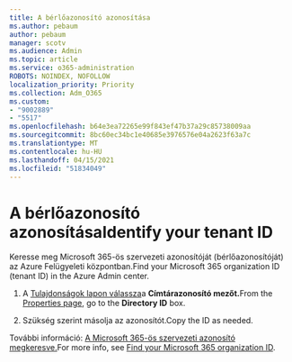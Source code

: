 ```yaml
---
title: A bérlőazonosító azonosítása
ms.author: pebaum
author: pebaum
manager: scotv
ms.audience: Admin
ms.topic: article
ms.service: o365-administration
ROBOTS: NOINDEX, NOFOLLOW
localization_priority: Priority
ms.collection: Adm_O365
ms.custom:
- "9002889"
- "5517"
ms.openlocfilehash: b64e3ea72265e99f843ef47b37a29c85738009aa
ms.sourcegitcommit: 8bc60ec34bc1e40685e3976576e04a2623f63a7c
ms.translationtype: MT
ms.contentlocale: hu-HU
ms.lasthandoff: 04/15/2021
ms.locfileid: "51834049"
---
```

# <a name="identify-your-tenant-id"></a><span data-ttu-id="c53d5-102">A bérlőazonosító azonosítása</span><span class="sxs-lookup"><span data-stu-id="c53d5-102">Identify your tenant ID</span></span>

<span data-ttu-id="c53d5-103">Keresse meg Microsoft 365-ös szervezeti azonosítóját (bérlőazonosítóját) az Azure Felügyeleti központban.</span><span class="sxs-lookup"><span data-stu-id="c53d5-103">Find your Microsoft 365 organization ID (tenant ID) in the Azure Admin center.</span></span>

1. <span data-ttu-id="c53d5-104">A [Tulajdonságok lapon válassza](https://aka.ms/AzurePropertiesPage)a **Címtárazonosító mezőt.**</span><span class="sxs-lookup"><span data-stu-id="c53d5-104">From the [Properties page](https://aka.ms/AzurePropertiesPage), go to the **Directory ID** box.</span></span>

2. <span data-ttu-id="c53d5-105">Szükség szerint másolja az azonosítót.</span><span class="sxs-lookup"><span data-stu-id="c53d5-105">Copy the ID as needed.</span></span>

<span data-ttu-id="c53d5-106">További információ: [A Microsoft 365-ös szervezeti azonosító megkeresve.](https://docs.microsoft.com/onedrive/find-your-office-365-tenant-id)</span><span class="sxs-lookup"><span data-stu-id="c53d5-106">For more info, see [Find your Microsoft 365 organization ID](https://docs.microsoft.com/onedrive/find-your-office-365-tenant-id).</span></span>
